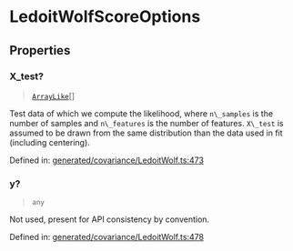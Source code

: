 # LedoitWolfScoreOptions

## Properties

### X\_test?

> [`ArrayLike`](../types/ArrayLike.md)[]

Test data of which we compute the likelihood, where `n\_samples` is the number of samples and `n\_features` is the number of features. `X\_test` is assumed to be drawn from the same distribution than the data used in fit (including centering).

Defined in:  [generated/covariance/LedoitWolf.ts:473](https://github.com/transitive-bullshit/scikit-learn-ts/blob/92ab806/packages/sklearn/src/generated/covariance/LedoitWolf.ts#L473)

### y?

> `any`

Not used, present for API consistency by convention.

Defined in:  [generated/covariance/LedoitWolf.ts:478](https://github.com/transitive-bullshit/scikit-learn-ts/blob/92ab806/packages/sklearn/src/generated/covariance/LedoitWolf.ts#L478)
